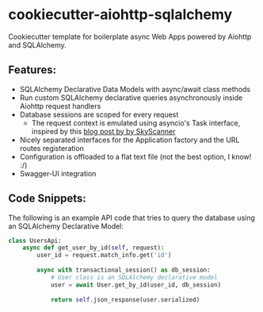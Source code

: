 # cookiecutter-aiohttp-sqlalchemy

Cookiecutter template for boilerplate async Web Apps powered by Aiohttp and SQLAlchemy.

## Features:

 * SQLAlchemy Declarative Data Models with async/await class methods
 * Run custom SQLAlchemy declarative queries asynchronously inside Aiohttp request handlers
 * Database sessions are scoped for every request
   + The request context is emulated using asyncio's Task interface, inspired by this [blog post by by SkyScanner](https://medium.com/@SkyscannerEng/from-flask-to-aiohttp-22f1ddc5dd5e)
 * Nicely separated interfaces for the Application factory and the URL routes registeration
 * Configuration is offloaded to a flat text file (not the best option, I know! :/)
 * Swagger-UI integration

## Code Snippets:

The following is an example API code that tries to query the database using an SQLAlchemy Declarative Model:

```python
class UsersApi:
    async def get_user_by_id(self, request):
        user_id = request.match_info.get('id')
        
        async with transactional_session() as db_session:
            # User class is an SQLAlchemy declarative model
            user = await User.get_by_id(user_id, db_session)
            
            return self.json_response(user.serialized)
```
